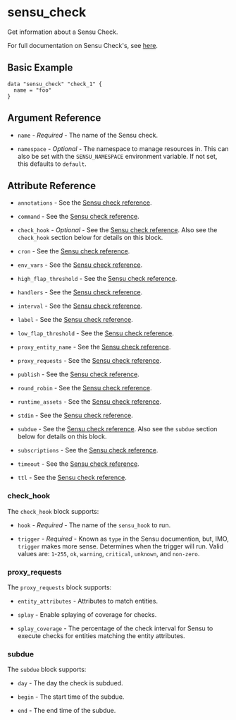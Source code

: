 # sensu_check

Get information about a Sensu Check.

For full documentation on Sensu Check's, see [here](https://docs.sensu.io/sensu-go/latest/observability-pipeline/observe-schedule/checks/).

## Basic Example

```hcl
data "sensu_check" "check_1" {
  name = "foo"
}
```

## Argument Reference

* `name` - *Required* - The name of the Sensu check.

* `namespace` - *Optional* - The namespace to manage resources in. This can
  also be set with the `SENSU_NAMESPACE` environment variable. If not set,
  this defaults to `default`.

## Attribute Reference

* `annotations` - See the [Sensu check reference](https://docs.sensu.io/sensu-go/latest/observability-pipeline/observe-schedule/checks/#check-specification).

* `command` - See the [Sensu check reference](https://docs.sensu.io/sensu-go/latest/observability-pipeline/observe-schedule/checks/#check-specification).

* `check_hook` - *Optional* - See the [Sensu check reference](https://docs.sensu.io/sensu-go/latest/observability-pipeline/observe-schedule/checks/#check-specification).
  Also see the `check_hook` section below for details on this block.

* `cron` - See the [Sensu check reference](https://docs.sensu.io/sensu-go/latest/observability-pipeline/observe-schedule/checks/#check-specification).

* `env_vars` - See the [Sensu check reference](https://docs.sensu.io/sensu-go/latest/observability-pipeline/observe-schedule/checks/#check-specification).

* `high_flap_threshold` - See the [Sensu check reference](https://docs.sensu.io/sensu-go/latest/observability-pipeline/observe-schedule/checks/#check-specification).

* `handlers` - See the [Sensu check reference](https://docs.sensu.io/sensu-go/latest/observability-pipeline/observe-schedule/checks/#check-specification).

* `interval` - See the [Sensu check reference](https://docs.sensu.io/sensu-go/latest/observability-pipeline/observe-schedule/checks/#check-specification).

* `label` - See the [Sensu check reference](https://docs.sensu.io/sensu-go/latest/observability-pipeline/observe-schedule/checks/#check-specification).

* `low_flap_threshold` - See the [Sensu check reference](https://docs.sensu.io/sensu-go/latest/observability-pipeline/observe-schedule/checks/#check-specification).

* `proxy_entity_name` - See the [Sensu check reference](https://docs.sensu.io/sensu-go/latest/observability-pipeline/observe-schedule/checks/#check-specification).

* `proxy_requests` - See the [Sensu check reference](https://docs.sensu.io/sensu-go/latest/observability-pipeline/observe-schedule/checks/#check-specification).

* `publish` - See the [Sensu check reference](https://docs.sensu.io/sensu-go/latest/observability-pipeline/observe-schedule/checks/#check-specification).

* `round_robin` - See the [Sensu check reference](https://docs.sensu.io/sensu-go/latest/observability-pipeline/observe-schedule/checks/#check-specification).

* `runtime_assets` - See the [Sensu check reference](https://docs.sensu.io/sensu-go/latest/observability-pipeline/observe-schedule/checks/#check-specification).

* `stdin` - See the [Sensu check reference](https://docs.sensu.io/sensu-go/latest/observability-pipeline/observe-schedule/checks/#check-specification).

* `subdue` - See the [Sensu check reference](https://docs.sensu.io/sensu-go/latest/observability-pipeline/observe-schedule/checks/#check-specification).
  Also see the `subdue` section below for details on this block.

* `subscriptions` - See the [Sensu check reference](https://docs.sensu.io/sensu-go/latest/observability-pipeline/observe-schedule/checks/#check-specification).

* `timeout` - See the [Sensu check reference](https://docs.sensu.io/sensu-go/latest/observability-pipeline/observe-schedule/checks/#check-specification).

* `ttl` - See the [Sensu check reference](https://docs.sensu.io/sensu-go/latest/observability-pipeline/observe-schedule/checks/#check-specification).

### check_hook

The `check_hook` block supports:

* `hook` - *Required* - The name of the `sensu_hook` to run.

* `trigger` - *Required* - Known as `type` in the Sensu documention, but, IMO,
  `trigger` makes more sense. Determines when the trigger will run. Valid values
  are: `1`-`255`, `ok`, `warning`, `critical`, `unknown`, and `non-zero`.

### proxy_requests

The `proxy_requests` block supports:

* `entity_attributes` - Attributes to match entities.

* `splay` - Enable splaying of coverage for checks.

* `splay_coverage` - The percentage of the check interval for Sensu to execute
  checks for entities matching the entity attributes.

### subdue

The `subdue` block supports:

* `day` - The day the check is subdued.

* `begin` - The start time of the subdue.

* `end` - The end time of the subdue.